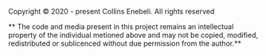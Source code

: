 Copyright © 2020 - present Collins Enebeli. All rights reserved

** The code and media present in this project remains an intellectual property of the individual metioned above and may not be copied, modified, redistributed or sublicenced without due permission from the author.**
